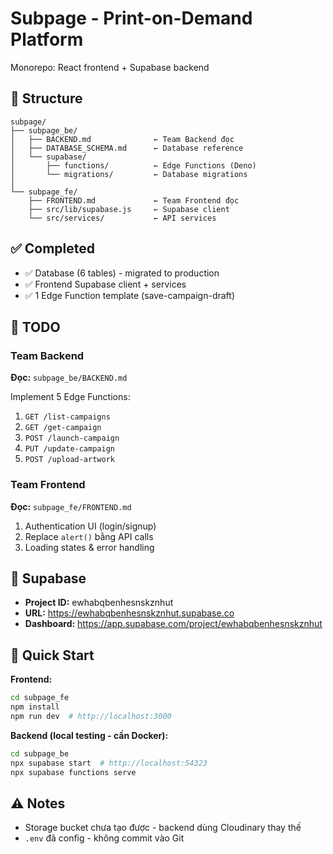 # Subpage - Print-on-Demand Platform

Monorepo: React frontend + Supabase backend

## 📁 Structure

```
subpage/
├── subpage_be/
│   ├── BACKEND.md              ← Team Backend đọc
│   ├── DATABASE_SCHEMA.md      ← Database reference
│   └── supabase/
│       ├── functions/          ← Edge Functions (Deno)
│       └── migrations/         ← Database migrations
│
└── subpage_fe/
    ├── FRONTEND.md             ← Team Frontend đọc
    ├── src/lib/supabase.js     ← Supabase client
    └── src/services/           ← API services
```

## ✅ Completed

- ✅ Database (6 tables) - migrated to production
- ✅ Frontend Supabase client + services
- ✅ 1 Edge Function template (save-campaign-draft)

## 🎯 TODO

### Team Backend
**Đọc:** `subpage_be/BACKEND.md`

Implement 5 Edge Functions:
1. `GET /list-campaigns`
2. `GET /get-campaign`
3. `POST /launch-campaign`
4. `PUT /update-campaign`
5. `POST /upload-artwork`

### Team Frontend
**Đọc:** `subpage_fe/FRONTEND.md`

1. Authentication UI (login/signup)
2. Replace `alert()` bằng API calls
3. Loading states & error handling

## 🔗 Supabase

- **Project ID:** ewhabqbenhesnskznhut
- **URL:** https://ewhabqbenhesnskznhut.supabase.co
- **Dashboard:** https://app.supabase.com/project/ewhabqbenhesnskznhut

## 🚀 Quick Start

**Frontend:**
```bash
cd subpage_fe
npm install
npm run dev  # http://localhost:3000
```

**Backend (local testing - cần Docker):**
```bash
cd subpage_be
npx supabase start  # http://localhost:54323
npx supabase functions serve
```

## ⚠️ Notes

- Storage bucket chưa tạo được - backend dùng Cloudinary thay thế
- `.env` đã config - không commit vào Git
